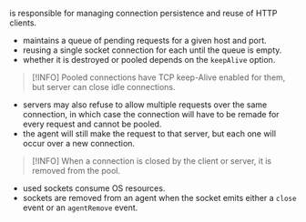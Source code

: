 is responsible for managing connection persistence and reuse of HTTP clients.
- maintains a queue of pending requests for a given host and port.
- reusing a single socket connection for each until the queue is empty.
- whether it is destroyed or pooled depends on the `keepAlive` option.
> [!INFO] Pooled connections have TCP keep-Alive enabled for them, but server can close idle connections.
- servers may also refuse to allow multiple requests over the same connection, in which case the connection will have to be remade for every request and cannot be pooled.
- the agent will still make the request to that server, but each one will occur over a new connection.
> [!INFO] When a connection is closed by the client or server, it is removed from the pool.
- used sockets consume OS resources.
- sockets are removed from an agent when the socket emits either a `close` event or an `agentRemove` event.